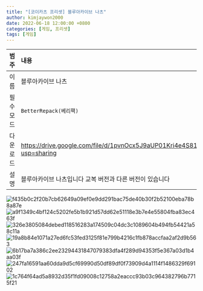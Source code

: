 ```yaml
---
title: "[코이카츠 프리셋] 블루아카이브 나츠"
author: kimjaywon2000
date: 2022-06-18 12:00:00 +0800
categories: [게임, 프리셋]
tags: [게임]
---
```


| 범주             | 내용            |
|:----------------|:---------------|
| 이름             | 블루아카이브 나츠  |
| 필수 모드         | `BetterRepack(베리팩)`       |
| 다운로드          | <https://drive.google.com/file/d/1pvnOcx5J9aUP01Kri4e4S81SzSKejKYV/view?usp=sharing> |
| 설명             | 블루아카이브 나츠입니다 교복 버전과 다른 버전이 있습니다   |

![f435b0c2f20b7cb62649a09ef0e9dd291bac75de40b30f2b52100eba78b8a87e](https://user-images.githubusercontent.com/76558033/174472857-fb023693-490b-4287-b16c-af437886520b.png)
![a9f1349c4bf124c5202fe5b1b921d57dd62e51118e3b7e4e55804fba83ec463f](https://user-images.githubusercontent.com/76558033/174472861-6dae2bac-17f7-4dbb-8350-6c78633f9cd8.png)
![326e3805084debed118516283a174509c04dc3c1089604b494fb54421a58c11a](https://user-images.githubusercontent.com/76558033/174472863-18bac7c5-59a0-4784-b9c2-d8cd2e36bf3d.png)
![19a8b84e1071a27ed6fc53fed3125f81e799b4216c1fb878accfaa2af2d9b563](https://user-images.githubusercontent.com/76558033/174472864-0bccb437-4660-4341-a370-7a188fc4240b.png)
![6b17ba7a386c2ee23294431847079383dfa4f289d94353f5e367a03d1b4aa03f](https://user-images.githubusercontent.com/76558033/174472868-00c96f50-abb5-489c-a7ec-1d618c862cea.png)
![247fa16591aa60dda9d5cf69990d50df89df0f73909d4a1114f1486329f69102](https://user-images.githubusercontent.com/76558033/174472871-c83fa2a0-9ed3-406f-949f-def29ec9126f.png)
![1c764f64ad5a8932d35f1fd09008c12758a2eaccc93b03c964382796b7715f21](https://user-images.githubusercontent.com/76558033/174472872-e76d5401-4997-4fb6-8a7a-70427de850f7.png)



